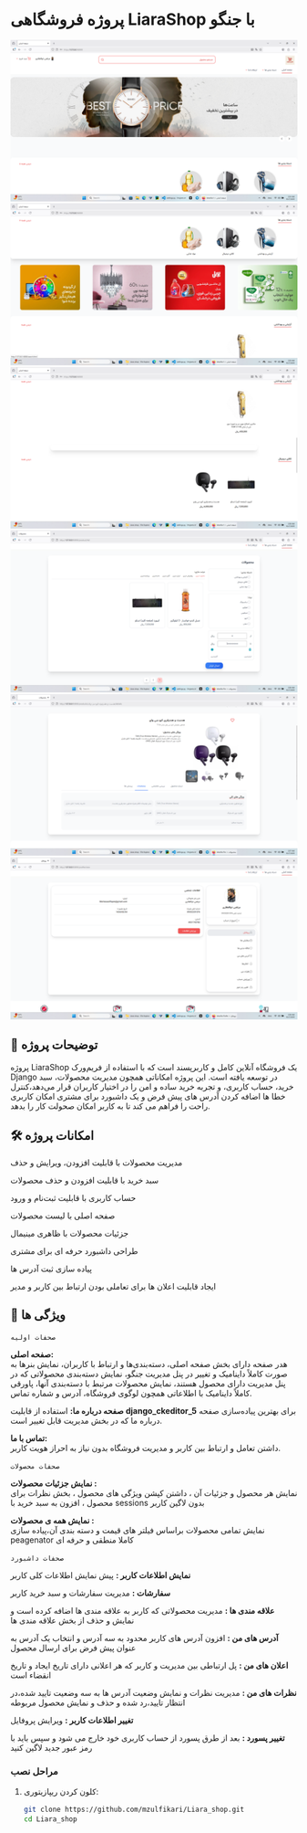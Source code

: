 # پروژه فروشگاهی LiaraShop با جنگو

![توضیح تصویر](docs/image/Screenshot%202025-09-17%20020448.png)
![توضیح تصویر](docs/image/Screenshot%202025-09-17%20020602.png)
![توضیح تصویر](docs/image/Screenshot%202025-09-17%20020624.png)
![توضیح تصویر](docs/image/Screenshot%202025-09-17%20020645.png)
![توضیح تصویر](docs/image/Screenshot%202025-09-17%20020743.png)
![توضیح تصویر](docs/image/Screenshot%202025-09-17%20020810.png)

## 📌 توضیحات پروژه
پروژه LiaraShop یک فروشگاه آنلاین کامل و کاربرپسند است که با استفاده از فریم‌ورک Django در  توسعه یافته است. این پروژه امکاناتی همچون مدیریت محصولات، سبد خرید، حساب کاربری، و تجربه خرید ساده و امن را در اختیار کاربران قرار می‌دهد،کنترل خطا ها اضافه کردن آدرس های پیش فرض و یک داشبورد برای مشتری امکان کاربری راحت را فراهم می کند تا به کاربر امکان صحولت کار را بدهد.


## 🛠️ امکانات پروژه

مدیریت محصولات با قابلیت افزودن، ویرایش و حذف  

سبد خرید با قابلیت افزودن و حذف محصولات

حساب کاربری با قابلیت ثبت‌نام و ورود

صفحه اصلی با لیست محصولات

جزئیات محصولات با ظاهری مینیمال 

طراحی داشبورد حرفه ای برای مشتری

پیاده سازی ثبت آدرس ها 

ایجاد قابلیت اعلان ها برای تعاملی بودن ارتباط بین کاربر و مدیر

## 🚀 ویژگی ها
```صحفات اولیه```

**صفحه اصلی:**  
هدر صفحه دارای بخش صفحه اصلی، دسته‌بندی‌ها و ارتباط با کاربران، نمایش بنرها به صورت کاملاً داینامیک و تغییر در پنل مدیریت جنگو، نمایش دسته‌بندی محصولاتی که در پنل مدیریت دارای محصول هستند، نمایش محصولات مرتبط با دسته‌بندی آنها، پاورقی کاملاً داینامیک با اطلاعاتی همچون لوگوی فروشگاه، آدرس و شماره تماس.

**صفحه درباره ما:** 
استفاده از قابلیت **django_ckeditor_5** برای بهترین پیاده‌سازی صفحه درباره ما که در بخش مدیریت قابل تغییر است.

 **تماس با ما:**  
داشتن تعامل و ارتباط بین کاربر و مدیریت فروشگاه بدون نیاز به احراز هویت کاربر.


```صحفات محصولات```

 **نمایش جزئیات محصولات :**  
نمایش هر محصول و جزئیات آن ، داشتن کپشن ویژگی های محصول ، بخش نظرات برای  محصول ، افزون به سبد خرید با sessions بدون لاگین  کاربر 


**نمایش همه ی محصولات :**  
نمایش تمامی محصولات براساس فیلتر های قیمت و دسته بندی آن،پیاده سازی peagenator کاملا منطقی و حرفه ای


```صحفات داشبورد```

**نمایش اطلاعات کاربر :**
پیش نمایش اطلاعات کلی کاربر


**سفارشات :**
مدیریت سفارشات و سبد خرید کاربر

**علاقه مندی ها  :**
مدیریت محصولاتی که کاربر به علاقه مندی ها اضافه کرده است و نمایش و حذف از بخش علاقه مندی ها


**آدرس های من :**
افزون آدرس های کاربر محدود به سه آدرس و انتخاب یک آدرس به عنوان پیش فرض برای ارسال محصول


**اعلان های من :**
پل ارتباطی بین مدیریت و کاربر که هر اعلانی دارای تاریخ ایجاد و تاریخ انقضاء است


**نظرات های من :**
مدیریت نظرات و نمایش وضعیت آدرس ها به سه وضعیت تایید شده،در انتظار تایید،رد شده و حذف و نمایش محصول مربوطه


**تغییر اطلاعات کاربر :**
ویرایش پروفایل

**تغییر پسورد  :**
بعد از طرق پسورد از حساب کاربری خود خارج می شود و سپس باید با رمز عبور جدید لاگین کنید



### مراحل نصب

1. کلون کردن ریپازیتوری:
   ```bash
   git clone https://github.com/mzulfikari/Liara_shop.git
   cd Liara_shop
